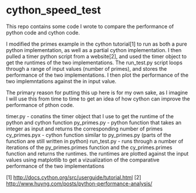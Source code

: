 cython_speed_test
=================

This repo contains some code I wrote to compare the performance of python code and cython code.

I modified the primes example in the cython tutorial[1] to run as both a pure python implementation, as well as a partial cython implementation.  I then pulled a timer python script from a website[2], and used the timer object to get the runtimes of the two implementations.  The run_test.py script loops through a range of input values (number of primes), and stores the performance of the two implementations.  I then plot the performance of the two implemntations against the in input value.  

The primary reason for putting this up here is for my own sake, as I imagine I will use this from time to time to get an idea of how cython can improve the performance of pthon code.

timer.py - conatins the timer object that I use to get the runtime of the python and cython function
py_primes.py - python function that takes an integer as input and returns the corresponding number of primes
cy_primes.pyx - cython function similar to py_primes.py (parts of the function are still written in python)
run_test.py - runs through a number of iterations of the py_primes.primes function and the cy_primes.primes function and returns the runtimes. the runtimes are plotted against the input values using matplotlib to get a vizualization of the comparative performance of the two implementations 

[1] http://docs.cython.org/src/userguide/tutorial.html
[2] http://www.huyng.com/posts/python-performance-analysis/
